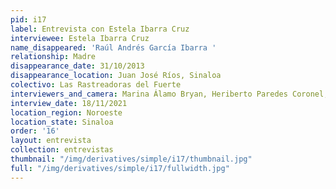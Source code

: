 ```yaml
---
pid: i17
label: Entrevista con Estela Ibarra Cruz
interviewee: Estela Ibarra Cruz
name_disappeared: 'Raúl Andrés García Ibarra '
relationship: Madre
disappearance_date: 31/10/2013
disappearance_location: Juan José Ríos, Sinaloa
colectivo: Las Rastreadoras del Fuerte
interviewers_and_camera: Marina Álamo Bryan, Heriberto Paredes Coronel, Rodrigo Caballero
interview_date: 18/11/2021
location_region: Noroeste
location_state: Sinaloa
order: '16'
layout: entrevista
collection: entrevistas
thumbnail: "/img/derivatives/simple/i17/thumbnail.jpg"
full: "/img/derivatives/simple/i17/fullwidth.jpg"
---
```

